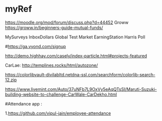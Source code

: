 # myRef
https://moodle.org/mod/forum/discuss.php?d=44452
Groww
https://groww.in/beginners-guide-mutual-funds/


MySurveys
InboxDollars
Global Test Market
EarningStation
Harris Poll


#https://ga.vyond.com/signup



http://demo.highhay.com/casely/index-particle.html#projects-featured


CarLae:
http://templines.rocks/html/autozone/

https://colorlibvault-divilabltd.netdna-ssl.com/searchform/colorlib-search-12.zip



https://www.livemint.com/Auto/37uNFb7L9OxVy5eAqQTsSI/Maruti-Suzuki-building-website-to-challenge-CarWale-CarDekho.html


#Attendance app :
 
   1.https://github.com/vipul-jain/employee-attendance
